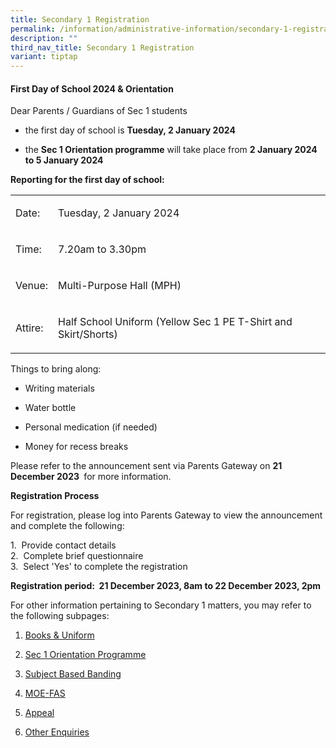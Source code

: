 ```yaml
---
title: Secondary 1 Registration
permalink: /information/administrative-information/secondary-1-registration/
description: ""
third_nav_title: Secondary 1 Registration
variant: tiptap
---
```

<h4><strong>First Day of School 2024 &amp; Orientation</strong></h4><p>Dear Parents / Guardians of Sec 1 students</p><ul data-tight="true" class="tight"><li><p>the first day of school is <strong>Tuesday, 2 January 2024&nbsp;&nbsp;</strong></p></li><li><p>the <strong>Sec 1 Orientation programme</strong> will take place from <strong>2 January 2024 to 5 January 2024&nbsp;</strong>&nbsp;<br></p></li></ul><p><strong>Reporting for the first day of school:</strong></p><table><tbody><tr><td rowspan="1" colspan="1"><p>Date:</p></td><td rowspan="1" colspan="1"><p>Tuesday, 2 January 2024</p></td></tr><tr><td rowspan="1" colspan="1"><p>Time:</p></td><td rowspan="1" colspan="1"><p>7.20am to 3.30pm</p></td></tr><tr><td rowspan="1" colspan="1"><p>Venue:</p></td><td rowspan="1" colspan="1"><p>Multi-Purpose Hall (MPH)</p></td></tr><tr><td rowspan="1" colspan="1"><p>Attire:</p></td><td rowspan="1" colspan="1"><p>Half School Uniform (Yellow Sec 1 PE T-Shirt and Skirt/Shorts)</p></td></tr></tbody></table><p>Things to bring along:</p><ul data-tight="true" class="tight"><li><p>Writing materials</p></li><li><p>Water bottle</p></li><li><p>Personal medication (if needed)</p></li><li><p>Money for recess breaks</p></li></ul><p>Please refer to the announcement sent via Parents Gateway on&nbsp;<strong>21 December 2023&nbsp;</strong> for more information.</p><p><strong>Registration Process</strong></p><p>For registration, please log into Parents Gateway to view the announcement and complete the following:</p><p>1.&nbsp; Provide contact details<br>2.&nbsp; Complete brief questionnaire<br>3.&nbsp; Select 'Yes' to complete the registration</p><p></p><p><strong>Registration period:&nbsp; 21 December 2023, 8am to 22 December 2023, 2pm</strong></p><p>For other information pertaining to Secondary 1 matters, you may refer to the following subpages:</p><ol data-tight="true" class="tight"><li><p><a href="/information/administrative-information/secondary-1-registration/books-n-uniforms" rel="noopener" target="_blank">Books &amp; Uniform</a></p></li><li><p><a href="/information/administrative-information/secondary-1-registration/sec-1-orientation-programme" rel="noopener" target="_blank">Sec 1 Orientation Programme</a></p></li><li><p><a href="/information/administrative-information/secondary-1-registration/subject-based-banding" rel="noopener" target="_blank">Subject Based Banding</a></p></li><li><p><a href="/information/administrative-information/secondary-1-registration/moe-fas" rel="noopener" target="_blank">MOE-FAS</a></p></li><li><p><a href="/information/administrative-information/secondary-1-registration/appeal" rel="noopener" target="_blank">Appeal</a></p></li><li><p><a href="/information/administrative-information/secondary-1-registration/other-enquiries" rel="noopener" target="_blank">Other Enquiries</a></p></li></ol><p></p>